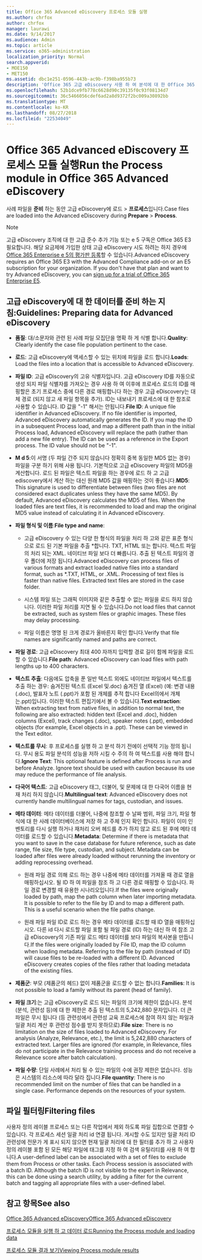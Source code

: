```yaml
---
title: Office 365 Advanced eDiscovery 프로세스 모듈 실행
ms.author: chrfox
author: chrfox
manager: laurawi
ms.date: 9/14/2017
ms.audience: Admin
ms.topic: article
ms.service: o365-administration
localization_priority: Normal
search.appverid:
- MOE150
- MET150
ms.assetid: dbc1e251-0596-443b-ac9b-f398ba955b73
description: 'Office 365 고급 eDiscovery 사용 하 여 분석에 대 한 Office 365 데이터의 경우 준비 파일에 대 한 지침에 알아봅니다.  '
ms.openlocfilehash: 52b1dce9fb778c6628d90c39135f0c93f08134d7
ms.sourcegitcommit: 36c5466056cdef6ad2a8d9372f2bc009a30892bb
ms.translationtype: MT
ms.contentlocale: ko-KR
ms.lasthandoff: 08/27/2018
ms.locfileid: "22534049"
---
```

# <a name="run-the-process-module-in-office-365-advanced-ediscovery"></a><span data-ttu-id="40e87-103">Office 365 Advanced eDiscovery 프로세스 모듈 실행</span><span class="sxs-lookup"><span data-stu-id="40e87-103">Run the Process module in Office 365 Advanced eDiscovery</span></span>

<span data-ttu-id="40e87-104">사례 파일을 **준비** 하는 동안 고급 eDiscovery에 로드 \> **프로세스**입니다.</span><span class="sxs-lookup"><span data-stu-id="40e87-104">Case files are loaded into the Advanced eDiscovery during **Prepare** \> **Process**.</span></span> 
  
> [!NOTE]
> <span data-ttu-id="40e87-p101">고급 eDiscovery 조직에 대 한 고급 준수 추가 기능 또는 e 5 구독은 Office 365 E3 필요합니다. 해당 요금제에 가입한 상태 고급 eDiscovery 시도 하려는 하지 경우에 [Office 365 Enterprise e 5의 평가판 등록](https://go.microsoft.com/fwlink/p/?LinkID=698279)할 수 있습니다.</span><span class="sxs-lookup"><span data-stu-id="40e87-p101">Advanced eDiscovery requires an Office 365 E3 with the Advanced Compliance add-on or an E5 subscription for your organization. If you don't have that plan and want to try Advanced eDiscovery, you can [sign up for a trial of Office 365 Enterprise E5](https://go.microsoft.com/fwlink/p/?LinkID=698279).</span></span> 
  
## <a name="guidelines-preparing-data-for-advanced-ediscovery"></a><span data-ttu-id="40e87-107">고급 eDiscovery에 대 한 데이터를 준비 하는 지침:</span><span class="sxs-lookup"><span data-stu-id="40e87-107">Guidelines: Preparing data for Advanced eDiscovery</span></span>

- <span data-ttu-id="40e87-108">**품질**: 대/소문자와 관련 된 사례 파일 모집단을 명확 하 게 식별 합니다.</span><span class="sxs-lookup"><span data-stu-id="40e87-108">**Quality**: Clearly identify the case file population pertinent to the case.</span></span>
    
- <span data-ttu-id="40e87-109">**로드**: 고급 eDiscovery에 액세스할 수 있는 위치에 파일을 로드 합니다.</span><span class="sxs-lookup"><span data-stu-id="40e87-109">**Loads**: Load the files into a location that is accessible to Advanced eDiscovery.</span></span>
    
- <span data-ttu-id="40e87-p102">**파일 ID**: 고급 eDiscovery의 고유 식별자입니다. 고급 eDiscovery ID를 자동으로 생성 되지 파일 식별자를 가져오는 경우 사용 하 여 이후에 프로세스 로드의 ID를 매핑할은 초기 프로세스 중에 다른 경로 매핑합니다 하는 경우 고급 eDiscovery는 대체 경로 (되지 않고 새 파일 항목을 추가). ID는 내보내기 프로세스에 대 한 참조로 사용할 수 있습니다. ID 값을 "-1" 해서는 안됩니다.</span><span class="sxs-lookup"><span data-stu-id="40e87-p102">**File ID**: A unique file identifier in Advanced eDiscovery. If no file identifier is imported, Advanced eDiscovery automatically generates the ID. If you map the ID in a subsequent Process load, and map a different path than in the initial Process load, Advanced eDiscovery will replace the path (rather than add a new file entry). The ID can be used as a reference in the Export process. The ID value should not be "-1".</span></span>
    
- <span data-ttu-id="40e87-p103">**M d 5**:이 서명 (두 파일 간주 되지 않습니다 정확히 중복 동일한 MD5 없는 경우) 파일을 구분 하기 위해 사용 됩니다. 기본적으로 고급 eDiscovery 파일의 MD5을 계산합니다. 로드 된 파일은 텍스트 파일을 하는 경우에 로드 하 고 고급 ediscovery에서 계산 하는 대신 원래 MD5 값을 매핑하는 것이 좋습니다.</span><span class="sxs-lookup"><span data-stu-id="40e87-p103">**MD5**: This signature is used to differentiate between files (two files are not considered exact duplicates unless they have the same MD5). By default, Advanced eDiscovery calculates the MD5 of files. When the loaded files are text files, it is recommended to load and map the original MD5 value instead of calculating it in Advanced eDiscovery.</span></span>
    
- <span data-ttu-id="40e87-118">**파일 형식 및 이름**:</span><span class="sxs-lookup"><span data-stu-id="40e87-118">**File type and name**:</span></span>
    
  - <span data-ttu-id="40e87-p104">고급 eDiscovery 수 있는 다양 한 형식의 파일을 처리 하 고와 같은 표준 형식으로 로드 된 기본 파일을 추출 \*합니다. TXT, HTML 또는 합니다. 텍스트 파일의 처리 되는 XML. 네이티브 파일 보다 더 빠릅니다. 추출 된 텍스트 파일의 경우 폴더에 저장 됩니다.</span><span class="sxs-lookup"><span data-stu-id="40e87-p104">Advanced eDiscovery can process files of various formats and extract loaded native files into a standard format, such as \*.TXT, HTML, or .XML. Processing of text files is faster than native files. Extracted text files are stored in the case folder.</span></span>
    
  - <span data-ttu-id="40e87-p105">시스템 파일 또는 그래픽 이미지와 같은 추출할 수 없는 파일을 로드 하지 않습니다. 이러한 파일 처리를 지연 될 수 있습니다.</span><span class="sxs-lookup"><span data-stu-id="40e87-p105">Do not load files that cannot be extracted, such as system files or graphic images. These files may delay processing.</span></span>
    
  - <span data-ttu-id="40e87-124">파일 이름은 명명 된 크게 경로가 올바른지 확인 합니다.</span><span class="sxs-lookup"><span data-stu-id="40e87-124">Verify that file names are significantly named and paths are correct.</span></span>
    
- <span data-ttu-id="40e87-125">**파일 경로**: 고급 eDiscovery 최대 400 자까지 입력할 경로 길이 함께 파일을 로드할 수 있습니다.</span><span class="sxs-lookup"><span data-stu-id="40e87-125">**File path**: Advanced eDiscovery can load files with path lengths up to 400 characters.</span></span>
    
- <span data-ttu-id="40e87-p106">**텍스트 추출**: 다음에도 압축을 푼 일반 텍스트 외에도 네이티브 파일에서 텍스트를 추출 하는 경우: 숨겨진된 텍스트 (Excel 및.doc) 숨겨진 열 (Excel) (예: 변경 내용 (.doc), 발표자 노트 (.ppt)가 포함 된 개체를 추적 합니다 Excel의에서 개체는.ppt)입니다. 이러한 텍스트 편집기에서 볼 수 있습니다.</span><span class="sxs-lookup"><span data-stu-id="40e87-p106">**Text extraction**: When extracting text from native files, in addition to normal text, the following are also extracted: hidden text (Excel and .doc), hidden columns (Excel), track changes (.doc), speaker notes (.ppt), embedded objects (for example, Excel objects in a .ppt). These can be viewed in the Text editor.</span></span>
    
- <span data-ttu-id="40e87-p107">**텍스트를 무시**: 후 프로세스를 실행 하 고 분석 하기 전에이 선택적 기능 정의 됩니다. 무시 용도 파일 분석의 성능을 저하 시킬 수 주의 하 여 텍스트를 사용 해야 합니다.</span><span class="sxs-lookup"><span data-stu-id="40e87-p107">**Ignore Text**: This optional feature is defined after Process is run and before Analyze. Ignore text should be used with caution because its use may reduce the performance of file analysis.</span></span>
    
- <span data-ttu-id="40e87-130">**다국어 텍스트**: 고급 eDiscovery 태그, 더불어, 및 문제에 대 한 다국어 이름을 현재 처리 하지 않습니다.</span><span class="sxs-lookup"><span data-stu-id="40e87-130">**Multilingual text**: Advanced eDiscovery does not currently handle multilingual names for tags, custodian, and issues.</span></span>
    
- <span data-ttu-id="40e87-p108">**메타 데이터**: 메타 데이터를 더불어, 나중에 참조할 수 날짜 범위, 파일 크기, 파일 형식에 대 한 사례 데이터베이스에 저장 하 고 주체 인지 확인 합니다. 파일이 이미 인벤토리를 다시 실행 하거나 재처리 오버 헤드를 추가 하지 않고 로드 된 후에 메타 데이터를 로드할 수 있습니다.</span><span class="sxs-lookup"><span data-stu-id="40e87-p108">**Metadata**: Determine if there is metadata that you want to save in the case database for future reference, such as date range, file size, file type, custodian, and subject. Metadata can be loaded after files were already loaded without rerunning the inventory or adding reprocessing overhead.</span></span> 
    
  - <span data-ttu-id="40e87-p109">원래 파일 경로 의해 로드 하는 경우 나중에 메타 데이터를 가져올 때 경로 열을 매핑하십시오. 될 ID 하 여 파일을 참조 하 고 다른 경로 매핑할 수 있습니다. 파일 경로 변경할 때 유용한 시나리오입니다.</span><span class="sxs-lookup"><span data-stu-id="40e87-p109">If the files were originally loaded by path, map the path column when later importing metadata. It is possible to refer to the file by ID and to map a different path. This is a useful scenario when the file paths change.</span></span>
    
  - <span data-ttu-id="40e87-p110">원래 파일 파일 ID로 로드 하는 경우 메타 데이터를 로드할 때 ID 열을 매핑하십시오. 다른 id 다시 로드할 파일 포함 될 파일 경로 (ID) 하는 대신 하 여 참조 고급 eDiscovery의 기존 파일 로드 메타 데이터를 보다 파일의 복사본을 만듭니다.</span><span class="sxs-lookup"><span data-stu-id="40e87-p110">If the files were originally loaded by File ID, map the ID column when loading metadata. Referring to the file by path (instead of ID) will cause files to be re-loaded with a different ID. Advanced eDiscovery creates copies of the files rather that loading metadata of the existing files.</span></span>
    
- <span data-ttu-id="40e87-139">**제품군**: 부모 (제품군의 헤드) 없이 제품군을 로드할 수 없는 합니다.</span><span class="sxs-lookup"><span data-stu-id="40e87-139">**Families**: It is not possible to load a family without its parent (head of family).</span></span> 
    
- <span data-ttu-id="40e87-p111">**파일 크기**:는 고급 eDiscovery로 로드 되는 파일의 크기에 제한이 없습니다. 분석 (분석, 관련성 등)에 대 한 제한은 추출 된 텍스트의 5,242,880 문자입니다. 더 큰 파일은 무시 됩니다 (등 관련성에서 관련성 교육 프로세스에 참여 하지 않는 파일과 일괄 처리 계산 후 관련성 점수를 받지 못하므로).</span><span class="sxs-lookup"><span data-stu-id="40e87-p111">**File size**: There is no limitation on the size of files loaded to Advanced eDiscovery. For analysis (Analyze, Relevance, etc.), the limit is 5,242,880 characters of extracted text. Larger files are ignored (for example, in Relevance, files do not participate in the Relevance training process and do not receive a Relevance score after batch calculation).</span></span>
    
- <span data-ttu-id="40e87-p112">**파일 수량**: 단일 사례에서 처리 될 수 있는 파일의 수에 권장 제한은 없습니다. 성능은 시스템의 리소스에 따라 달라 집니다.</span><span class="sxs-lookup"><span data-stu-id="40e87-p112">**File quantity**: There is no recommended limit on the number of files that can be handled in a single case. Performance depends on the resources of your system.</span></span> 
    
## <a name="filtering-files"></a><span data-ttu-id="40e87-145">파일 필터링</span><span class="sxs-lookup"><span data-stu-id="40e87-145">Filtering files</span></span>

<span data-ttu-id="40e87-p113">사용자 정의 레이블 프로세스 또는 다른 작업에서 제외 하도록 파일 집합으로 연결할 수 있습니다. 각 프로세스 세션 일괄 처리 id 연결 됩니다. 게시할 수도 있지만 일괄 처리 ID 관련성에 전문가 게 표시 되지 않으면 현재 일괄 처리에 대 한 필터를 추가 하 고 사용자 정의 레이블 포함 된 모든 해당 파일에 태그를 지정 하 여 검색 유틸리티를 사용 하 여 합니다.</span><span class="sxs-lookup"><span data-stu-id="40e87-p113">A user-defined label can be associated with a set of files to exclude them from Process or other tasks. Each Process session is associated with a batch ID. Although the batch ID is not visible to the expert in Relevance, this can be done using a search utility, by adding a filter for the current batch and tagging all appropriate files with a user-defined label.</span></span> 
  
## <a name="see-also"></a><span data-ttu-id="40e87-149">참고 항목</span><span class="sxs-lookup"><span data-stu-id="40e87-149">See also</span></span>

[<span data-ttu-id="40e87-150">Office 365 Advanced eDiscovery</span><span class="sxs-lookup"><span data-stu-id="40e87-150">Office 365 Advanced eDiscovery</span></span>](office-365-advanced-ediscovery.md)
  
[<span data-ttu-id="40e87-151">프로세스 모듈을 실행 하 고 데이터 로드</span><span class="sxs-lookup"><span data-stu-id="40e87-151">Running the Process module and loading data</span></span>](run-the-process-module-and-load-data-in-advanced-ediscovery.md)
  
[<span data-ttu-id="40e87-152">프로세스 모듈 결과 보기</span><span class="sxs-lookup"><span data-stu-id="40e87-152">Viewing Process module results</span></span>](view-process-module-results-in-advanced-ediscovery.md)

